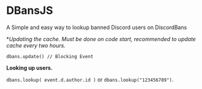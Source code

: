 # DBansJS
A Simple and easy way to lookup banned Discord users on DiscordBans

**Updating the cache. *Must be done on code start, recommended to update cache every two hours.**

```dbans.update() // Blocking Event```

**Looking up users.**

```dbans.lookup( event.d.author.id )``` or ```dbans.lookup("123456789")```.
